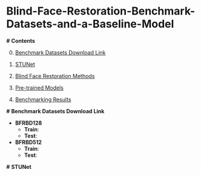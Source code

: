 # Blind-Face-Restoration-Benchmark-Datasets-and-a-Baseline-Model
**#** **Contents**

0. [Benchmark Datasets Download Link](#download)

1. [STUNet](#method)
2. [Blind Face Restoration Methods](baseline)
3. [Pre-trained Models](model)
4. [Benchmarking Results](results)

**#** **Benchmark Datasets Download Link**

- **BFRBD128**
  - **Train**:
  - **Test**:
- **BFRBD512**
  - **Train**:
  - **Test**:

**#** **STUNet**


